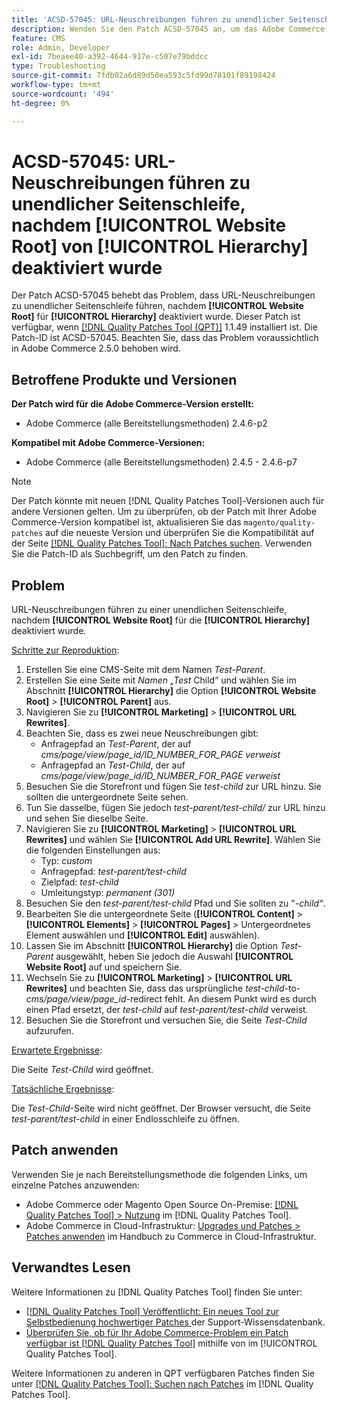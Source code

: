 ```yaml
---
title: 'ACSD-57045: URL-Neuschreibungen führen zu unendlicher Seitenschleife, nachdem [!UICONTROL Website Root] von [!UICONTROL Hierarchy] deaktiviert wurde'
description: Wenden Sie den Patch ACSD-57045 an, um das Adobe Commerce-Problem zu beheben, bei dem URL-Neuschreibungen zu unendlicher Seitenschleife führen, nachdem [!UICONTROL Website Root] in der [!UICONTROL Hierarchy] deaktiviert wurde.
feature: CMS
role: Admin, Developer
exl-id: 7beaee40-a392-4644-917e-c507e79bddcc
type: Troubleshooting
source-git-commit: 7fdb02a6d89d50ea593c5fd99d78101f89198424
workflow-type: tm+mt
source-wordcount: '494'
ht-degree: 0%

---
```


# ACSD-57045: URL-Neuschreibungen führen zu unendlicher Seitenschleife, nachdem [!UICONTROL Website Root] von [!UICONTROL Hierarchy] deaktiviert wurde

Der Patch ACSD-57045 behebt das Problem, dass URL-Neuschreibungen zu unendlicher Seitenschleife führen, nachdem **[!UICONTROL Website Root]** für **[!UICONTROL Hierarchy]** deaktiviert wurde. Dieser Patch ist verfügbar, wenn [[!DNL Quality Patches Tool (QPT)]](https://experienceleague.adobe.com/de/docs/commerce-operations/tools/quality-patches-tool/quality-patches-tool-to-self-serve-quality-patches) 1.1.49 installiert ist. Die Patch-ID ist ACSD-57045. Beachten Sie, dass das Problem voraussichtlich in Adobe Commerce 2.5.0 behoben wird.

## Betroffene Produkte und Versionen

**Der Patch wird für die Adobe Commerce-Version erstellt:**

* Adobe Commerce (alle Bereitstellungsmethoden) 2.4.6-p2

**Kompatibel mit Adobe Commerce-Versionen:**

* Adobe Commerce (alle Bereitstellungsmethoden) 2.4.5 - 2.4.6-p7

>[!NOTE]
>
>Der Patch könnte mit neuen [!DNL Quality Patches Tool]-Versionen auch für andere Versionen gelten. Um zu überprüfen, ob der Patch mit Ihrer Adobe Commerce-Version kompatibel ist, aktualisieren Sie das `magento/quality-patches` auf die neueste Version und überprüfen Sie die Kompatibilität auf der Seite [[!DNL Quality Patches Tool]: Nach Patches suchen](https://experienceleague.adobe.com/tools/commerce-quality-patches/index.html?lang=de). Verwenden Sie die Patch-ID als Suchbegriff, um den Patch zu finden.

## Problem

URL-Neuschreibungen führen zu einer unendlichen Seitenschleife, nachdem **[!UICONTROL Website Root]** für die **[!UICONTROL Hierarchy]** deaktiviert wurde.

<u>Schritte zur Reproduktion</u>:

1. Erstellen Sie eine CMS-Seite mit dem Namen *Test-Parent*.
1. Erstellen Sie eine Seite mit *Namen „Test* Child“ und wählen Sie im Abschnitt **[!UICONTROL Hierarchy]** die Option **[!UICONTROL Website Root]** > **[!UICONTROL Parent]** aus.
1. Navigieren Sie zu **[!UICONTROL Marketing]** > **[!UICONTROL URL Rewrites]**.
1. Beachten Sie, dass es zwei neue Neuschreibungen gibt:
   * Anfragepfad an *Test-Parent*, der auf *cms/page/view/page_id/ID_NUMBER_FOR_PAGE verweist*
   * Anfragepfad an *Test-Child*, der auf *cms/page/view/page_id/ID_NUMBER_FOR_PAGE verweist*
1. Besuchen Sie die Storefront und fügen Sie *test-child* zur URL hinzu. Sie sollten die untergeordnete Seite sehen.
1. Tun Sie dasselbe, fügen Sie jedoch *test-parent/test-child/* zur URL hinzu und sehen Sie dieselbe Seite.
1. Navigieren Sie zu **[!UICONTROL Marketing]** > **[!UICONTROL URL Rewrites]** und wählen Sie **[!UICONTROL Add URL Rewrite]**. Wählen Sie die folgenden Einstellungen aus:
   * Typ: *custom*
   * Anfragepfad: *test-parent/test-child*
   * Zielpfad: *test-child*
   * Umleitungstyp: *permanent (301)*
1. Besuchen Sie den *test-parent/test-child* Pfad und Sie sollten zu &quot;*-child“*.
1. Bearbeiten Sie die untergeordnete Seite (**[!UICONTROL Content]** > **[!UICONTROL Elements]** > **[!UICONTROL Pages]** > Untergeordnetes Element auswählen und **[!UICONTROL Edit]** auswählen).
1. Lassen Sie im Abschnitt **[!UICONTROL Hierarchy]** die Option *Test-Parent* ausgewählt, heben Sie jedoch die Auswahl **[!UICONTROL Website Root]** auf und speichern Sie.
1. Wechseln Sie zu **[!UICONTROL Marketing]** > **[!UICONTROL URL Rewrites]** und beachten Sie, dass das ursprüngliche *test-child*-to-*cms/page/view/page_id*-redirect fehlt. An diesem Punkt wird es durch einen Pfad ersetzt, der *test-child* auf *test-parent/test-child* verweist.
1. Besuchen Sie die Storefront und versuchen Sie, die Seite *Test-Child* aufzurufen.

<u>Erwartete Ergebnisse</u>:

Die Seite *Test-Child* wird geöffnet.

<u>Tatsächliche Ergebnisse</u>:

Die *Test-Child*-Seite wird nicht geöffnet. Der Browser versucht, die Seite *test-parent/test-child* in einer Endlosschleife zu öffnen.

## Patch anwenden

Verwenden Sie je nach Bereitstellungsmethode die folgenden Links, um einzelne Patches anzuwenden:

* Adobe Commerce oder Magento Open Source On-Premise: [[!DNL Quality Patches Tool] > Nutzung](/help/tools/quality-patches-tool/usage.md) im [!DNL Quality Patches Tool].
* Adobe Commerce in Cloud-Infrastruktur: [Upgrades und Patches > Patches anwenden](https://experienceleague.adobe.com/docs/commerce-cloud-service/user-guide/develop/upgrade/apply-patches.html?lang=de) im Handbuch zu Commerce in Cloud-Infrastruktur.

## Verwandtes Lesen

Weitere Informationen zu [!DNL Quality Patches Tool] finden Sie unter:

* [[!DNL Quality Patches Tool] Veröffentlicht: Ein neues Tool zur Selbstbedienung hochwertiger Patches ](https://experienceleague.adobe.com/de/docs/commerce-operations/tools/quality-patches-tool/quality-patches-tool-to-self-serve-quality-patches) der Support-Wissensdatenbank.
* [Überprüfen Sie, ob für Ihr Adobe Commerce-Problem ein Patch verfügbar ist [!DNL Quality Patches Tool]](/help/tools/quality-patches-tool/patches-available-in-qpt/check-patch-for-magento-issue-with-magento-quality-patches.md) mithilfe von im [!UICONTROL Quality Patches Tool].


Weitere Informationen zu anderen in QPT verfügbaren Patches finden Sie unter [[!DNL Quality Patches Tool]: Suchen nach Patches](https://experienceleague.adobe.com/tools/commerce-quality-patches/index.html?lang=de) im [!DNL Quality Patches Tool].
